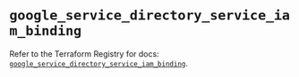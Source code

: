 # `google_service_directory_service_iam_binding`

Refer to the Terraform Registry for docs: [`google_service_directory_service_iam_binding`](https://registry.terraform.io/providers/hashicorp/google-beta/6.11.1/docs/resources/google_service_directory_service_iam_binding).
